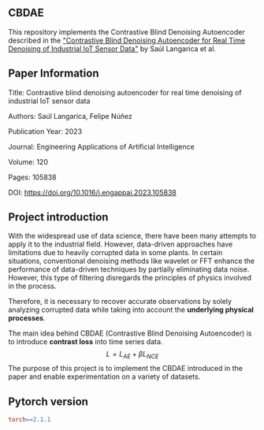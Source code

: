 ## CBDAE

This repository implements the Contrastive Blind Denoising Autoencoder described in the ["Contrastive Blind Denoising Autoencoder for Real Time Denoising of Industrial IoT Sensor Data"](https://arxiv.org/pdf/2004.06806.pdf) by Saúl Langarica et al.

## Paper Information

Title: Contrastive blind denoising autoencoder for real time denoising of industrial IoT sensor data

Authors: Saúl Langarica, Felipe Núñez

Publication Year: 2023

Journal: Engineering Applications of Artificial Intelligence

Volume: 120

Pages: 105838

DOI: https://doi.org/10.1016/j.engappai.2023.105838

## Project introduction

With the widespread use of data science, there have been many attempts to apply it to the industrial field. However, data-driven approaches have limitations due to heavily corrupted data in some plants. In certain situations, conventional denoising methods like wavelet or FFT enhance the performance of data-driven techniques by partially eliminating data noise. However, this type of filtering disregards the principles of physics involved in the process. 

Therefore, it is necessary to recover accurate observations by solely analyzing corrupted data while taking into account the **underlying physical processes**.

The main idea behind CBDAE (Contrastive Blind Denoising Autoencoder) is to introduce **contrast loss** into time series data.
$$
L = L_{AE} + \beta L_{NCE}
$$
The purpose of this project is to implement the CBDAE introduced in the paper and enable experimentation on a variety of datasets.

## Pytorch version

```makefile
torch==2.1.1
```

